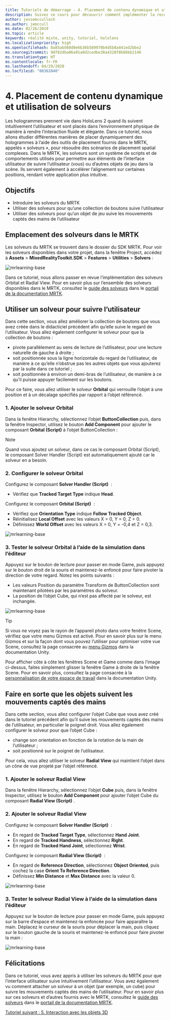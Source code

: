 ```yaml
---
title: Tutoriels de démarrage - 4. Placement de contenu dynamique et utilisation de solveurs
description: Suivez ce cours pour découvrir comment implémenter la reconnaissance faciale Azure au sein d’une application de réalité mixte.
author: jessemcculloch
ms.author: jemccull
ms.date: 02/26/2019
ms.topic: article
keywords: réalité mixte, unity, tutoriel, hololens
ms.localizationpriority: high
ms.openlocfilehash: 8a85ab560d0e6b36b589970b4d5b8a441ed2bbe2
ms.sourcegitcommit: 9df82dba06a91a8d2cedbe38a4328f8b86bb2146
ms.translationtype: HT
ms.contentlocale: fr-FR
ms.lasthandoff: 04/29/2020
ms.locfileid: "80362040"
---
```

# <a name="4-placing-dynamic-content-and-using-solvers"></a>4. Placement de contenu dynamique et utilisation de solveurs
<!-- Consider renaming to 'Placing dynamic content using Solvers' -->

Les hologrammes prennent vie dans HoloLens 2 quand ils suivent intuitivement l’utilisateur et sont placés dans l’environnement physique de manière à rendre l’interaction fluide et élégante. Dans ce tutoriel, nous allons étudier différentes manières de placer dynamiquement des hologrammes à l’aide des outils de placement fournis dans le MRTK, appelés « solveurs », pour résoudre des scénarios de placement spatial complexes. Dans le MRTK, les solveurs sont un système de scripts et de comportements utilisés pour permettre aux éléments de l’interface utilisateur de suivre l’utilisateur (vous) ou d’autres objets de jeu dans la scène. Ils servent également à accélérer l’alignement sur certaines positions, rendant votre application plus intuitive.

## <a name="objectives"></a>Objectifs

* Introduire les solveurs du MRTK
* Utiliser des solveurs pour qu’une collection de boutons suive l’utilisateur
* Utiliser des solveurs pour qu’un objet de jeu suive les mouvements captés des mains de l’utilisateur

## <a name="location-of-solvers-in-the-mrtk"></a>Emplacement des solveurs dans le MRTK

 Les solveurs du MRTK se trouvent dans le dossier du SDK MRTK. Pour voir les solveurs disponibles dans votre projet, dans la fenêtre Project, accédez à **Assets** > **MixedRealityToolkit.SDK** > **Features** > **Utilities** > **Solvers** :

![mrlearning-base](images/mrlearning-base/tutorial3-section1-step1-1.png)

Dans ce tutoriel, nous allons passer en revue l’implémentation des solveurs Orbital et Radial View. Pour en savoir plus sur l’ensemble des solveurs disponibles dans le MRTK, consultez le [guide des solveurs](https://microsoft.github.io/MixedRealityToolkit-Unity/Documentation/README_Solver.html) dans le [portail de la documentation MRTK](https://microsoft.github.io/MixedRealityToolkit-Unity/README.html).

## <a name="use-a-solver-to-follow-the-user"></a>Utiliser un solveur pour suivre l’utilisateur
<!-- Consider renaming to 'Use a Solver to have an object follow the user' -->

Dans cette section, vous allez améliorer la collection de boutons que vous avez créée dans le didacticiel précédent afin qu’elle suive le regard de l’utilisateur. Vous allez également configurer le solveur pour que la collection de boutons :

* pivote parallèlement au sens de lecture de l’utilisateur, pour une lecture naturelle de gauche à droite ;
* soit positionnée sous la ligne horizontale du regard de l’utilisateur, de manière à ce qu’elle n’obstrue pas les autres objets que vous ajouterez par la suite dans ce tutoriel ;
* soit positionnée à environ un demi-bras de l’utilisateur, de manière à ce qu’il puisse appuyer facilement sur les boutons.

Pour ce faire, vous allez utiliser le solveur **Orbital** qui verrouille l’objet à une position et à un décalage spécifiés par rapport à l’objet référencé.

### <a name="1-add-the-orbital-solver"></a>1. Ajouter le solveur Orbital

Dans la fenêtre Hierarchy, sélectionnez l’objet **ButtonCollection** puis, dans la fenêtre Inspector, utilisez le bouton **Add Component** pour ajouter le composant **Orbital (Script)** à l’objet ButtonCollection :

> [!NOTE]
> Quand vous ajoutez un solveur, dans ce cas le composant Orbital (Script), le composant Solver Handler (Script) est automatiquement ajouté car le solveur en a besoin.

### <a name="2-configure-the-orbital-solver"></a>2. Configurer le solveur Orbital

Configurez le composant **Solver Handler (Script)**  :

* Vérifiez que **Tracked Target Type** indique **Head**.

Configurez le composant **Orbital (Script)**  :

* Vérifiez que **Orientation Type** indique **Follow Tracked Object**.
* Réinitialisez **Local Offset** avec les valeurs X = 0, Y = 0, Z = 0.
* Définissez **World Offset** avec les valeurs X = 0, Y = -0,4 et Z = 0,3.

![mrlearning-base](images/mrlearning-base/tutorial3-section2-step2-1.png)

### <a name="3-test-the-orbital-solver-using-the-in-editor-simulation"></a>3. Tester le solveur Orbital à l’aide de la simulation dans l’éditeur

Appuyez sur le bouton de lecture pour passer en mode Game, puis appuyez sur le bouton droit de la souris et maintenez-le enfoncé pour faire pivoter la direction de votre regard. Notez les points suivants :

* Les valeurs Position du paramètre Transform de ButtonCollection sont maintenant pilotées par les paramètres du solveur.
* La position de l’objet Cube, qui n’est pas affecté par le solveur, est inchangée.

![mrlearning-base](images/mrlearning-base/tutorial3-section2-step3-1.png)

> [!TIP]
> Si vous ne voyez pas le rayon de l’appareil photo dans votre fenêtre Scene, vérifiez que votre menu Gizmos est activé. Pour en savoir plus sur le menu Gizmos et sur la façon dont vous pouvez l’utiliser pour optimiser votre vue Scene, consultez la page consacrée au <a href="https://docs.unity3d.com/Manual/GizmosMenu.html" target="_blank">menu Gizmos</a> dans la documentation Unity.
>
> Pour afficher côte à côte les fenêtres Scene et Game comme dans l’image ci-dessus, faites simplement glisser la fenêtre Game à droite de la fenêtre Scene. Pour en savoir plus, consultez la page consacrée à la <a href="https://docs.unity3d.com/Manual/CustomizingYourWorkspace.html" target="_blank">personnalisation de votre espace de travail</a> dans la documentation Unity.

## <a name="enabling-objects-to-follow-tracked-hands"></a>Faire en sorte que les objets suivent les mouvements captés des mains

Dans cette section, vous allez configurer l’objet Cube que vous avez créé dans le tutoriel précédent afin qu’il suive les mouvements captés des mains de l’utilisateur, en particulier le poignet droit. Vous allez également configurer le solveur pour que l’objet Cube :

* change son orientation en fonction de la rotation de la main de l’utilisateur ;
* soit positionné sur le poignet de l’utilisateur.

Pour cela, vous allez utiliser le solveur **Radial View** qui maintient l’objet dans un cône de vue projeté par l’objet référencé.

### <a name="1-add-the-radial-view-solver"></a>1. Ajouter le solveur Radial View

Dans la fenêtre Hierarchy, sélectionnez l’objet **Cube** puis, dans la fenêtre Inspector, utilisez le bouton **Add Component** pour ajouter l’objet Cube du composant **Radial View (Script)** .

### <a name="2-configure-the-radial-view-solver"></a>2. Ajouter le solveur Radial View

Configurez le composant **Solver Handler (Script)**  :

* En regard de **Tracked Target Type**, sélectionnez **Hand Joint**.
* En regard de **Tracked Handness**, sélectionnez **Right**.
* En regard de **Tracked Hand Joint**, sélectionnez **Wrist**.

Configurez le composant **Radial View (Script)**  :

* En regard de **Reference Direction**, sélectionnez **Object Oriented**, puis cochez la case **Orient To Reference Direction**.
* Définissez **Min Distance** et **Max Distance** avec la valeur 0.

![mrlearning-base](images/mrlearning-base/tutorial3-section3-step2-1.png)

### <a name="3-test-the-radial-view-solver-using-the-in-editor-simulation"></a>3. Tester le solveur Radial View à l’aide de la simulation dans l’éditeur

Appuyez sur le bouton de lecture pour passer en mode Game, puis appuyez sur la barre d’espace et maintenez-la enfoncée pour faire apparaître la main. Déplacez le curseur de la souris pour déplacer la main, puis cliquez sur le bouton gauche de la souris et maintenez-le enfoncé pour faire pivoter la main :

![mrlearning-base](images/mrlearning-base/tutorial3-section3-step3-1.png)

## <a name="congratulations"></a>Félicitations

Dans ce tutoriel, vous avez appris à utiliser les solveurs du MRTK pour que l’interface utilisateur suive intuitivement l’utilisateur. Vous avez également vu comment attacher un solveur à un objet (par exemple, un cube) pour suivre les mouvements captés des mains de l’utilisateur. Pour en savoir plus sur ces solveurs et d’autres fournis avec le MRTK, consultez le [guide des solveurs](https://microsoft.github.io/MixedRealityToolkit-Unity/Documentation/README_Solver.html) dans le [portail de la documentation MRTK](https://microsoft.github.io/MixedRealityToolkit-Unity/README.html).

[Tutoriel suivant : 5. Interaction avec les objets 3D](mrlearning-base-ch4.md)
